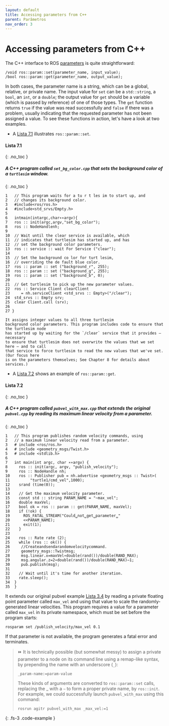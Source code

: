 ```yaml
---
layout: default
title: Accessing parameters from C++
parent: Parâmetros
nav_order: 3
---
```

# Accessing parameters from C++

The C++ interface to ROS [parameters](http://wiki.ros.org/roscpp_tutorials/Tutorials/Parameters) is quite straightforward:

```
/void ros::param::set(parameter_name, input_value);
/bool ros::param::get(parameter_name, output_value);
```

In both cases, the parameter name is a string, which can be a global, relative, or private
name. The input value for `set` can be a `std::string`, a `bool`, an `int`, or a `double`; the output
value for `get` should be a variable (which is passed by reference) of one of those types.
The `get` function returns `true` if the value was read successfully and `false` if there was a
problem, usually indicating that the requested parameter has not been assigned a value.
To see these functions in action, let's have a look at two examples.


- A [Lista 7.1](#lista-71) illustrates `ros::param::set`. 

#### **Lista 7.1**
{: .no_toc }
#####  A C++ program called `set_bg_color.cpp` that sets the background color of a `turtlesim` window.
{: .no_toc }
```
1   // This program waits for a tu r t les im to start up, and
2   // changes its background color.
3   #include<ros/ros.h>
4   #include<std_srvs/Empty.h>
5
6   intmain(intargc,char∗∗argv){
7   ros :: init(argc,argv,"set_bg_color");
8   ros :: NodeHandlenh;
9
10  // Wait until the clear service is available, which
11  // indicates that turtlesim has started up, and has
12  // set the background color parameters.
13  ros :: service :: wait For Service ("clear");
14
15  // Set the background co lor for turt lesim,
16  // overriding the de fault blue color.
17  ros :: param :: set ("background_r", 255);
18  ros :: param :: set ("background_g", 255);
19  ros :: param :: set ("background_b", 0);
20
21  // Get turtlesim to pick up the new parameter values.
22  ros :: Service Client clearClient
23     = nh.serviceClient <std_srvs :: Empty>("/clear");
24  std_srvs :: Empty srv;
25  clear Client.call (srv);
26
27 }

It assigns integer values to all three turtlesim
background color parameters. This program includes code to ensure that the turtlesim node 
has started up by waiting for the `/clear` service that it provides — necessary
to ensure that turtlesim does not overwrite the values that we set here — and to call
that service to force turtlesim to read the new values that we've set. (Our focus here
is on the parameters themselves; See Chapter 8 for details about services.)
```

- A [Lista 7.2](#lista-72) shows an example of `ros::param::get`. 

#### **Lista 7.2**
{: .no_toc }
#####  A C++ program called `pubvel_with_max.cpp` that extends the original `pubvel.cpp` by reading its maximum linear velocity from a parameter.
{: .no_toc }
```
1   // This program publishes random velocity commands, using
2   // a maximum linear velocity read from a parameter.
3   # include <ros/ros.h>
4   # include <geometry_msgs/Twist.h>
5   # include <stdlib.h>
6
7   int main(int argc, char ∗∗argv) {
8     ros :: init(argc, argv, "publish_velocity");
9     ros :: NodeHandle nh;
10    ros :: Publisher pub = nh.advertise <geometry_msgs :: Twist>(
11         "turtle1/cmd_vel",1000);
12    srand (time(0));
13 
14    // Get the maximum velocity parameter.
15    const std :: string PARAM_NAME = "~max_vel";
16    double maxVel;
17    bool ok = ros :: param :: get(PARAM_NAME, maxVel);
18    if (!ok) {
19      ROS_FATAL_STREAM("Could␣not␣get␣parameter␣"
20      <<PARAM_NAME);
21      exit(1);
22    }
23
24    ros :: Rate rate (2);
25    while (ros :: ok()) {
26     //Createandsendarandomvelocitycommand.
27     geometry_msgs::Twistmsg;
28     msg.linear.x=maxVel∗double(rand())/double(RAND_MAX);
29     msg.angular.z=2∗double(rand())/double(RAND_MAX)−1;
30     pub.publish(msg);
31
32    // Wait until it's time for another iteration.
33    rate.sleep();
34  }
35  }
```

It extends our original pubvel example [Lista 3.4](https://ras-ufcg.github.io/agitROS/3/3_3.html#lista-34) by reading a private floating point parameter called `max_vel` and using that value to scale the randomly-generated linear velocities.
This program requires a value for a parameter called `max_vel` in its private namespace, which must be set before the program starts:

```
rosparam set /publish_velocity/max_vel 0.1
```

If that parameter is not available, the program generates a fatal error and terminates.

> ⏩ It is technically possible (but somewhat messy) to assign a private parameter
> to a node on its command line using a remap-like syntax, by prepending the
> name with an underscore (`_`):
> ```
> _param-name:=param-value
> ```
>
> These kinds of arguments are converted to `ros::param::set` calls, replacing
> the _ with a `∼` to form a proper private name, by `ros::init`. For example, we
> could successfully launch `pubvel_with_max` using this command:
>```
>rosrun agitr pubvel_with_max _max_vel:=1
>```
{: .fs-3 .code-example }